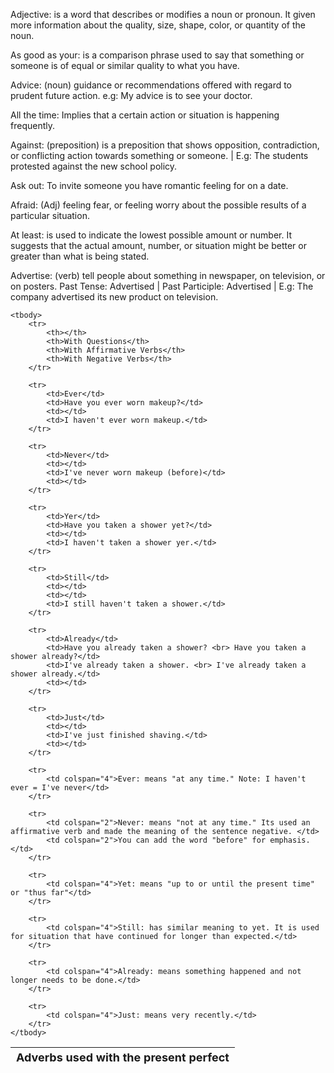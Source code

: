 Adjective: is a word that describes or modifies a noun or pronoun. It given more information about the quality, size, shape, color, or quantity of the noun. 

As good as your: is a comparison phrase used to say that something or someone is of equal or similar quality to what you have.

Advice: (noun) guidance or recommendations offered with regard to prudent future action. e.g: My advice is to see your doctor.

All the time: Implies that a certain action or situation is happening frequently.

Against: (preposition) is a preposition that shows opposition, contradiction, or conflicting action towards something or someone. | E.g: The students protested against the new school policy. 

Ask out: To invite someone you have romantic feeling for on a date.

Afraid: (Adj) feeling fear, or feeling worry about the possible results of a particular situation.

At least: is used to indicate the lowest possible amount or number. It suggests that the actual amount, number, or situation might be better or greater than what is being stated.

Advertise: (verb) tell people about something in newspaper, on television, or on posters. Past Tense: Advertised | Past Participle: Advertised | E.g: The company advertised its new product on television.

<table>
	<thead>
		<tr>
			<th colspan="4" style="font-size: 18px;">Adverbs used with the present perfect</th>
		</tr>
	</thead>

	<tbody>
		<tr>
			<th></th>
			<th>With Questions</th>
			<th>With Affirmative Verbs</th>
			<th>With Negative Verbs</th>
		</tr>

		<tr>
			<td>Ever</td>
			<td>Have you ever worn makeup?</td>
			<td></td>
			<td>I haven't ever worn makeup.</td>
		</tr>

		<tr>
			<td>Never</td>
			<td></td>
			<td>I've never worn makeup (before)</td>
			<td></td>
		</tr>

		<tr>
			<td>Yer</td>
			<td>Have you taken a shower yet?</td>
			<td></td>
			<td>I haven't taken a shower yer.</td>
		</tr>

		<tr>
			<td>Still</td>
			<td></td>
			<td></td>
			<td>I still haven't taken a shower.</td>
		</tr>

		<tr>
			<td>Already</td>
			<td>Have you already taken a shower? <br> Have you taken a shower already?</td>
			<td>I've already taken a shower. <br> I've already taken a shower already.</td>
			<td></td>
		</tr>

		<tr>
			<td>Just</td>
			<td></td>
			<td>I've just finished shaving.</td>
			<td></td>
		</tr>

		<tr>
			<td colspan="4">Ever: means "at any time." Note: I haven't ever = I've never</td>
		</tr>

		<tr>
			<td colspan="2">Never: means "not at any time." Its used an affirmative verb and made the meaning of the sentence negative. </td>
			<td colspan="2">You can add the word "before" for emphasis. </td>
		</tr>

		<tr>
			<td colspan="4">Yet: means "up to or until the present time" or "thus far"</td>
		</tr>

		<tr>
			<td colspan="4">Still: has similar meaning to yet. It is used for situation that have continued for longer than expected.</td>
		</tr>

		<tr>
			<td colspan="4">Already: means something happened and not longer needs to be done.</td>
		</tr>

		<tr>
			<td colspan="4">Just: means very recently.</td>
		</tr>
	</tbody>
</table>

